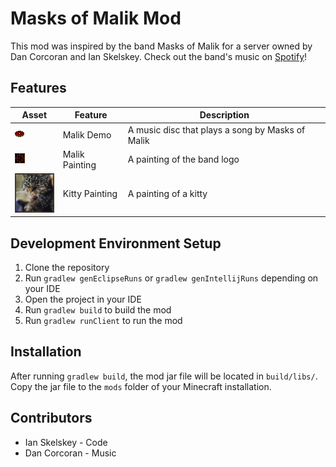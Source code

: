 # Masks of Malik Mod

This mod was inspired by the band Masks of Malik for a server owned by Dan Corcoran and Ian Skelskey. Check out the band's music on [Spotify](https://open.spotify.com/artist/43OxwnQJAGF2yNdWIsPbGf?si=WWGsJh58SUuN9JxR2SXQUg)!

## Features

| Asset | Feature | Description |
| --- | --- | --- |
| ![](src/main/resources/assets/masksofmalik/textures/item/malik_demo_disc.png) | Malik Demo | A music disc that plays a song by Masks of Malik |
| ![](src/main/resources/assets/masksofmalik/textures/painting/malik_painting.png) | Malik Painting | A painting of the band logo |
| ![](src/main/resources/assets/masksofmalik/textures/painting/cat_painting.png) | Kitty Painting | A painting of a kitty |

## Development Environment Setup

1. Clone the repository
2. Run `gradlew genEclipseRuns` or `gradlew genIntellijRuns` depending on your IDE
3. Open the project in your IDE
4. Run `gradlew build` to build the mod
5. Run `gradlew runClient` to run the mod

## Installation

After running `gradlew build`, the mod jar file will be located in `build/libs/`. Copy the jar file to the `mods` folder of your Minecraft installation.

## Contributors

- Ian Skelskey - Code
- Dan Corcoran - Music
